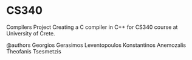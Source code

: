 # CS340
Compilers Project
Creating a C compiler in C++ for CS340 course at University of Crete.

@authors      Georgios Gerasimos Leventopoulos     Konstantinos Anemozalis    Theofanis Tsesmetzis
